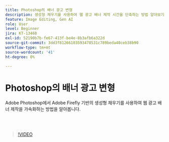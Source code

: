 ```yaml
---
title: Photoshop의 배너 광고 변형
description: 생성형 채우기를 사용하여 웹 광고 배너 제작 시간을 단축하는 방법 알아보기
feature: Image Editing, Gen AI
role: User
level: Beginner
jira: KT-13468
exl-id: 52190b7b-fe67-413f-be4e-8b3afb6a322d
source-git-commit: 3dd3f81266103593478531c789beda40ceb38b90
workflow-type: tm+mt
source-wordcount: '41'
ht-degree: 0%

---
```


# Photoshop의 배너 광고 변형

Adobe Photoshop에서 Adobe Firefly 기반의 생성형 채우기를 사용하여 웹 광고 배너 제작을 가속화하는 방법을 알아봅니다.

<br> 

>[!VIDEO](https://video.tv.adobe.com/v/3444549?quality=12&learn=on&hidetitle=true&captions=kor)
